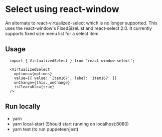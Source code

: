 # Select using react-window
An alternate to react-virtualized-select which is no longer supported. 
This uses the react-window's FixedSizeList and react-select 2.0. It currently supports fixed size menu list for a select item. 

## Usage
``` 
  import { VirtualizedSelect } from 'react-window-select';

  <VirtualizedSelect
    options={options}
    value={{ value: 'Item167', label: 'Item167' }}
    onChange={this._onChange}
    isClearable={true}
  />
```

## Run locally  
* yarn 
* yarn local-start (Should start running on localhost:8080)
* yarn test (to run puppeteer/jest)

